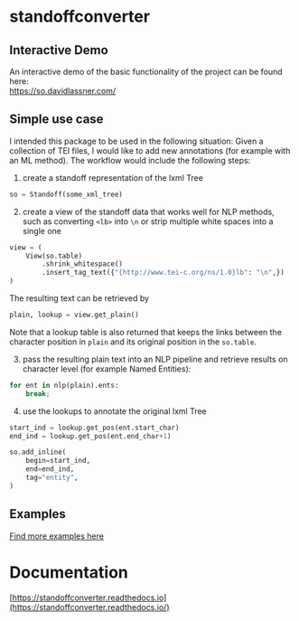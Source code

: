 # standoffconverter

## Interactive Demo
An interactive demo of the basic functionality of the project can be found here:  
https://so.davidlassner.com/

## Simple use case
I intended this package to be used in the following situation:
Given a collection of TEI files, I would like to add new annotations (for example with an ML method). The workflow would include the following steps:

1. create a standoff representation of the lxml Tree 
```Python
so = Standoff(some_xml_tree)
```
2. create a view of the standoff data that works well for NLP methods, such as converting `<lb>` into `\n` or strip multiple white spaces into a single one 
```Python
view = (
    View(so.table)
        .shrink_whitespace()
        .insert_tag_text({"{http://www.tei-c.org/ns/1.0}lb": "\n",})
)
```
The resulting text can be retrieved by 
```Python
plain, lookup = view.get_plain()
```

Note that a lookup table is also returned that keeps the links between the character position in `plain` and its original position in the `so.table`. 

3. pass the resulting plain text into an NLP pipeline and retrieve results on character level (for example Named Entities): 
```Python
for ent in nlp(plain).ents:
    break;
```
4. use the lookups to annotate the original lxml Tree
```Python
start_ind = lookup.get_pos(ent.start_char)
end_ind = lookup.get_pos(ent.end_char+1)

so.add_inline(
    begin=start_ind,
    end=end_ind,
    tag="entity",
)
```
## Examples
[Find more examples here](https://github.com/standoff-nlp/standoffconverter/tree/master/examples)
# Documentation
[https://standoffconverter.readthedocs.io](https://standoffconverter.readthedocs.io/)
